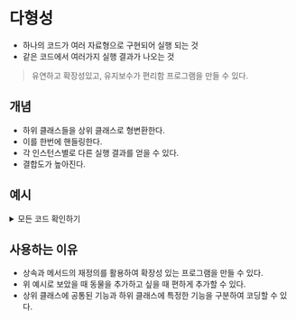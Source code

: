 # 다형성
- 하나의 코드가 여러 자료형으로 구현되어 실행 되는 것
- 같은 코드에서 여러가지 실행 결과가 나오는 것
> 유연하고 확장성있고, 유지보수가 편리함 프로그램을 만들 수 있다.

## 개념
- 하위 클래스들을 상위 클래스로 형변환한다.
- 이를 한번에 핸들링한다.
- 각 인스턴스별로 다른 실행 결과를 얻을 수 있다.
- 결합도가 높아진다.

## 예시
<details>
<summary> 모든 코드 확인하기 </summary>

```
package polymorphismTest;


import java.util.ArrayList;


class Animal{
	// 공통된 기능을 정의 할 때 상위 클래스인 Animal에 기능을 입력한다.
	public void move() {
		System.out.println("동물이 움직입니다.");
	}
	
}

class Human extends Animal {

	@Override
	public void move() {
		System.out.println("사람이 두 발로 걷습니다.");
	}
	public void readBook() {
		System.out.println("사람이 책을 읽습니다.");
	}
}

class Tiger extends Animal {

	@Override
	public void move() {
		System.out.println("호랑이가 네 발로 뜁니다.");
	}
	
	public void hunting() {
		System.out.println("호랑이가 사냥을 합니다.");
	}
}

class Eagle extends Animal {
	
	@Override
	public void move() {
		System.out.println("독수리가 하늘을 납니다.");
	}
	
	public void flying() {
		System.out.println("독수리가 양날개를 쭉 펴고 날아다닙니다.");
	}
}


public class AnimalTest {
	 
	public static void main (String[] args) {
		// 형변환 (업캐스팅 : 상위 클래스의 타입으로 변환)
		Animal hAnimal = new Human();
		Animal tAnimal = new Tiger();
		Animal eAnimal = new Eagle();
		
		AnimalTest test = new AnimalTest();
		// 상위 클래스인 Animal로 형변환이 가능하다.
		// 각자의 가상 메서드 테이블을 갖게 된다.
		test.moveAnimal(hAnimal);
		test.moveAnimal(tAnimal);
		test.moveAnimal(eAnimal);
		
		// 세 동물을 ArrayList에 삽입하고 싶을 때
		ArrayList<Animal> animalList = new ArrayList<>();
		animalList.add(hAnimal);
		animalList.add(tAnimal);
		animalList.add(eAnimal);
		// enhanced for문을 통한 출력
		for (Animal a : animalList) {
			a.move();
		}
		
		
	}
	public void moveAnimal(Animal animal) {
		animal.move();
	}
}
```

</details>

## 사용하는 이유
-  상속과 메서드의 재정의를 활용하여 확장성 있는 프로그램을 만들 수 있다.
 - 위 예시로 보았을 때 동물을 추가하고 싶을 때 편하게 추가할 수 있다.
- 상위 클래스에 공통된 기능과 하위 클래스에 특정한 기능을 구분하여 코딩할 수 있다.

